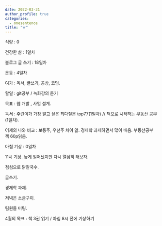 ```yaml
---
date: 2022-03-31
author_profile: true
categories:
  - onesentence
title: "ㅠ"
---
```


식량 : 0

건강한 삶 : 1일차 

블로그 글 쓰기 : 18일차

운동 : 4일차

여가 : 독서, 글쓰기, 공상, 코딩.

할일 : git공부 / 녹화강의 듣기

목표 : 웹 개발 , 사업 설계.

독서 : 주린이가 가장 알고 싶은 최다질문 top77(1일차) // 책으로 시작하는 부동산 공부(1일차).

어제의 나와 비교 : 보통주, 우선주 차이 앎. 경제학 과제하면서 많이 배움. 부동산공부 책 60p읽음.

아침 기상 : 0일차


11시 기상. 늦게 일어났지만 다시 열심히 해보자.

점심으로 닭칼국수.

글쓰기.

경제학 과제. 

저녁은 소금구이.

팀원들 미팅.

4월의 목표 : 책 3권 읽기 / 아침 8시 전에 기상하기 